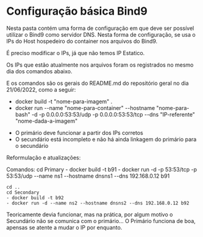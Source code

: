 # Configuração básica Bind9
Nesta pasta contém uma forma de configuração em que deve ser possível utilizar o Bind9 como servidor DNS.
Nesta forma de configuração, se usa o IPs do Host hospedeiro do container nos arquivos do Bind9.

É preciso modificar o IPs, já que não temos IP Estatico.

Os IPs que estão atualmente nos arquivos foram os registrados no mesmo dia dos comandos abaixo.

E os comandos são os gerais do README.md do repositório geral no dia 21/06/2022, como a seguir:

* docker build -t "nome-para-imagem" .
* docker run --name "nome-para-container" --hostname "nome-para-bash" -d -p 0.0.0.0:53:53/udp -p 0.0.0.0:53:53/tcp --dns "IP-referente" "nome-dada-a-imagem"

- O primário deve funcionar a partir dos IPs corretos
- O secundário está incompleto e não há ainda linkagem do primário para o secundário


Reformulação e atualizações:

Comandos:
    cd Primary
    - docker build -t b91
    - docker run -d -p 53:53/tcp -p 53:53/udp --name ns1 --hostname dnsns1 --dns 192.168.0.12 b91

    cd ..
    cd Secondary
    - docker build -t b92
    - docker run -d --name ns2 --hostname dnsns2 --dns 192.168.0.12 b92


Teoricamente devia funcionar, mas na prática, por algum motivo o Secundário não se comunica com o primário... O Primário funciona de boa, apensas se atente a mudar o IP por enquanto.